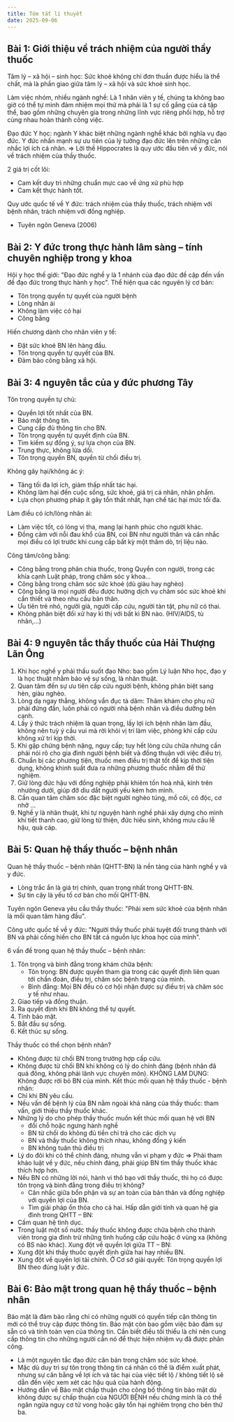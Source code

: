```yaml
---
title: Tóm tắt lí thuyết
date: 2025-09-06
---
```


## Bài 1: Giới thiệu về trách nhiệm của người thầy thuốc

Tâm lý – xã hội – sinh học: Sức khoẻ không chỉ đơn thuần được hiểu là thể chất, mà
là phần giao giữa tâm lý – xã hội và sức khoẻ sinh học.

Làm việc nhóm, nhiều ngành nghề: Là 1 nhân viên y tế, chúng ta không bao giờ có
thể tự mình đảm nhiệm mọi thứ mà phải là 1 sự cố gắng của cả tập thể, bao gồm
những chuyên gia trong những lĩnh vực riêng phối hợp, hỗ trợ cùng nhau hoàn thành
công việc.

Đạo đức Y học: ngành Y khác biệt những ngành nghề khác bởi nghĩa vụ đạo đức.
Y
đức nhấn mạnh sự ưu tiên của lý tưởng đạo đức lên trên những cân nhắc lợi ích cá
nhân. => Lời thề Hippocrates là quy ước đầu tiên về y đức, nói về trách nhiệm của
thầy thuốc.

2 giá trị cốt lõi:

- Cam kết duy trì những chuẩn mực cao về ứng xử phù hợp
- Cam kết thực hành tốt.

Quy ước quốc tế về Y đức: trách nhiệm của thầy thuốc, trách nhiệm với bệnh nhân,
trách nhiệm với đồng nghiệp.

- Tuyên ngôn Geneva (2006)

## Bài 2: Y đức trong thực hành lâm sàng – tính chuyên nghiệp trong y khoa

Hội y học thế giới: "Đạo đức nghề y là 1 nhánh của đạo đức đề cập đến vấn đề đạo
đức trong thực hành y học".
Thể hiện qua các nguyên lý cơ bản:

- Tôn trọng quyền tự quyết của người bệnh
- Lòng nhân ái
- Không làm việc có hại
- Công bằng

Hiến chương dành cho nhân viên y tế:

- Đặt sức khoẻ BN lên hàng đầu.
- Tôn trọng quyền tự quyết của BN.
- Đảm bảo công bằng xã hội.

## Bài 3: 4 nguyên tắc của y đức phương Tây

Tôn trọng quyền tự chủ:

- Quyền lợi tốt nhất của BN.
- Bảo mật thông tin.
- Cung cấp đủ thông tin cho BN.
- Tôn trọng quyền tự quyết định của BN.
- Tìm kiếm sự đồng ý, sự lựa chọn của BN.
- Trung thực, không lừa dối.
- Tôn trọng quyền BN, quyền từ chối điều trị.

Không gây hại/không ác ý:

- Tăng tối đa lợi ích, giảm thấp nhất tác hại.
- Không làm hại đến cuộc sống, sức khoẻ, giá trị cá nhân, nhân phẩm.
- Lựa chọn phương pháp ít gây tổn thất nhất, hạn chế tác hại mức tối đa.

Làm điều có ích/lòng nhân ái:

- Làm việc tốt, có lòng vị tha, mang lại hạnh phúc cho người khác.
- Đồng cảm với nỗi đau khổ của BN, coi BN như người thân và cân nhắc mọi điều
có lợi trước khi cung cấp bất kỳ một thăm dò, trị liệu nào.

Công tâm/công bằng:

- Công bằng trong phân chia thuốc, trong Quyền con người, trong các khía cạnh
Luật pháp, trong chăm sóc y khoa…
- Công bằng trong chăm sóc sức khoẻ (dù giàu hay nghèo)
- Công bằng là mọi người đều được hưởng dịch vụ chăm sóc sức khoẻ khi cần
thiết và theo nhu cầu bản thân.
- Ưu tiên trẻ nhỏ, người già, người cấp cứu, người tàn tật, phụ nữ có thai.
- Không phân biệt đối xử hay kì thị với bất kì BN nào. (HIV/AIDS, tù nhân,…)

## Bài 4: 9 nguyên tắc thầy thuốc của Hải Thượng Lãn Ông

1. Khi học nghề y phải thấu suốt đạo Nho: bao gồm Lý luận Nho học, đạo y là học thuật
nhằm bảo vệ sự sống, là nhân thuật.
2. Quan tâm đến sự ưu tiên cấp cứu người bệnh, không phân biệt sang hèn, giàu nghèo.
3. Lòng dạ ngay thẳng, không vẩn đục tà dâm: Thăm khám cho phụ nữ phải đứng đắn,
luôn phải có người nhà bệnh nhân và điều dưỡng bên cạnh.
4. Lấy ý thức trách nhiệm là quan trọng, lấy lợi ích bệnh nhân làm đầu, không nên tuỳ ý
cầu vui mà rời khỏi vị trí làm việc, phòng khi cấp cứu không xử trí kịp thời.
5. Khi gặp chứng bệnh nặng, nguy cấp; tuy hết lòng cứu chữa nhưng cần phải nói rõ cho
gia đình người bệnh biết và đồng thuận với việc điều trị.
6. Chuẩn bị các phương tiện, thuốc men điều trị thật tốt để kịp thời tiện dụng, không
khinh suất đưa ra những phương thuốc nhằm để thử nghiệm.
7. Giữ lòng đức hậu với đồng nghiệp phải khiêm tốn hoà nhã, kính trên nhường dưới,
giúp đỡ dìu dắt người yếu kém hơn mình.
8. Cần quan tâm chăm sóc đặc biệt người nghèo túng, mồ côi, cô độc, cơ nhỡ ...
9. Nghề y là nhân thuật, khi tự nguyện hành nghề phải xây dựng cho mình khí tiết thanh cao, giữ lòng từ thiện, đức hiếu sinh, không mưu cầu lễ hậu, quà cáp.

## Bài 5: Quan hệ thầy thuốc – bệnh nhân

Quan hệ thầy thuốc – bệnh nhân (QHTT-BN) là nền tảng của hành nghề y và y đức.

- Lòng trắc ẩn là giá trị chính, quan trọng nhất trong QHTT-BN.
- Sự tin cậy là yếu tố cơ bản cho mối QHTT-BN.

Tuyên ngôn Geneva yêu cầu thầy thuốc: "Phải xem sức khoẻ của bệnh nhân là mối quan tâm hàng đầu".

Công ước quốc tế về y đức: "Người thầy thuốc phải tuyệt đối trung thành với BN và phải cống hiến cho BN tất cả nguồn lực khoa học của mình".

6 vấn đề trong quan hệ thầy thuốc – bệnh nhân:

1. Tôn trọng và bình đẳng trong khám chữa bệnh:
    - Tôn trọng: BN được quyền tham gia trong các quyết định liên quan tới chẩn đoán, điều trị, chăm sóc bệnh trạng của mình.
    - Bình đẳng: Mọi BN đều có cơ hội nhận được sự điều trị và chăm sóc y tế như nhau.
2. Giao tiếp và đồng thuận.
3. Ra quyết định khi BN không thể tự quyết.
4. Tính bảo mật.
5. Bắt đầu sự sống.
6. Kết thúc sự sống.

Thầy thuốc có thể chọn bệnh nhân?

- Không được từ chối BN trong trường hợp cấp cứu.
- Không được từ chối BN khi không có lý do chính đáng (bệnh nhân đã quá đông, không
phải lãnh vực chuyên môn).
KHÔNG LẠM DỤNG: Không được rời bỏ BN của mình.
Kết thúc mối quan hệ thầy thuốc - bệnh nhân:
- Chỉ khi BN yêu cầu.
- Nếu vấn đề bệnh lý của BN nằm ngoài khả năng của thầy thuốc: tham vấn, giới thiệu thầy
thuốc khác.
- Những lý do cho phép thầy thuốc muốn kết thúc mối quan hệ với BN
  - đổi chỗ hoặc ngưng hành nghề
  - BN từ chối do không đủ tiền chi trả cho các dịch vụ
  - BN và thầy thuốc không thích nhau, không đồng ý kiến
  - BN không tuân thủ điều trị
- Lý do đôi khi có thể chính đáng, nhưng vẫn vi phạm y đức => Phải tham khảo luật về y đức, nếu chính đáng, phải giúp BN tìm thầy thuốc khác thích hợp hơn.
- Nếu BN có những lời nói, hành vi thô bạo với thầy thuốc, thì họ có được tôn trọng và bình đẳng trong điều trị không?
  - Cân nhắc giữa bổn phận và sự an toàn của bản thân và đồng nghiệp với quyền lợi
của BN.
  - Tìm giải pháp ổn thỏa cho cả hai.
Hấp dẫn giới tính và quan hệ gia đình trong QHTT – BN:
- Cấm quan hệ tình dục.
- Trong luật một số nước thầy thuốc không được chữa bệnh cho thành viên trong gia đình
trừ những tình huống cấp cứu hoặc ở vùng xa (không có BS nào khác).
Xung đột về quyền lợi giữa TT – BN:
- Xung đột khi thầy thuốc quyết định giữa hai hay nhiều BN.
- Xung đột về quyền lợi tài chính.
Ở Cơ sở giải quyết: Tôn trọng quyền lợi BN theo đúng luật y đức.

## Bài 6: Bảo mật trong quan hệ thầy thuốc – bệnh nhân

Bảo mật là đảm bảo rằng chỉ có những người có quyền tiếp cận thông tin mới có thể
truy cập được thông tin.
Bảo mật còn bao gồm việc bảo đảm sự sẵn có và tính toàn vẹn của thông tin.
Cần biết điều tối thiểu là chỉ nên cung cấp thông tin cho những người cần nó để thực hiện nhiệm vụ đã được phân công.

- Là một nguyên tắc đạo đức căn bản trong chăm sóc sức khoẻ.
- Mặc dù duy trì sự tôn trọng thông tin cá nhân có thể là điểm xuất phát, nhưng sự cân bằng về lợi ích và tác hại của việc tiết lộ / không tiết lộ sẽ dẫn đến việc xem xét các hậu quả của hành động.
- Hướng dẫn về Bảo mật chấp thuận cho công bố thông tin bảo mật dù không được sự chấp
thuận của NGƯỜI BỆNH nếu chứng minh là có thể ngăn ngừa nguy cơ tử vong hoặc gây
tổn hại nghiêm trọng cho bên thứ ba.
